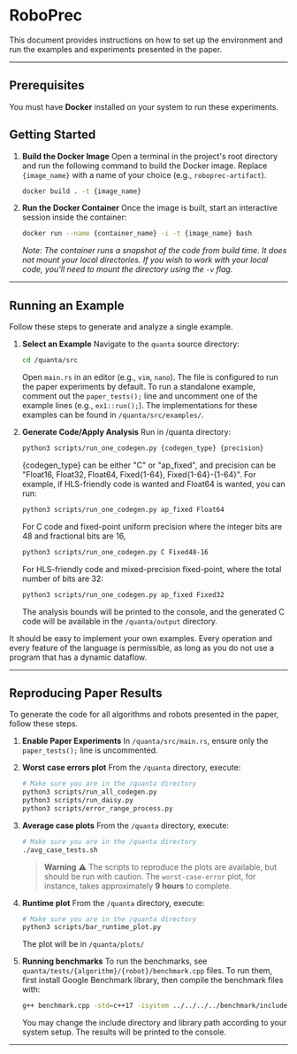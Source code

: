 # RoboPrec

This document provides instructions on how to set up the environment and run the examples and experiments presented in the paper.

---

## **Prerequisites**

You must have **Docker** installed on your system to run these experiments.


## **Getting Started**

1.  **Build the Docker Image**
    Open a terminal in the project's root directory and run the following command to build the Docker image. Replace `{image_name}` with a name of your choice (e.g., `roboprec-artifact`).

    ```bash
    docker build . -t {image_name}
    ```

2.  **Run the Docker Container**
    Once the image is built, start an interactive session inside the container:

    ```bash
    docker run --name {container_name} -i -t {image_name} bash
    ```
    *Note: The container runs a snapshot of the code from build time. It does not mount your local directories. If you wish to work with your local code, you'll need to mount the directory using the `-v` flag.*

---

## **Running an Example**

Follow these steps to generate and analyze a single example.

1.  **Select an Example**
    Navigate to the `quanta` source directory:
    ```bash
    cd /quanta/src
    ```
    Open `main.rs` in an editor (e.g., `vim`, `nano`). The file is configured to run the paper experiments by default. To run a standalone example, comment out the `paper_tests();` line and uncomment one of the example lines (e.g., `ex1::run();`). The implementations for these examples can be found in `/quanta/src/examples/`.

2.  **Generate Code/Apply Analysis**
    Run in /quanta directory:
    ```bash
    python3 scripts/run_one_codegen.py {codegen_type} {precision}
    ```
    {codegen_type} can be either "C" or "ap_fixed", and precision can be "Float16, Float32, Float64, Fixed{1-64}, Fixed{1-64}-{1-64}". For example, if HLS-friendly code is wanted and Float64 is wanted, you can run:
    ```bash
    python3 scripts/run_one_codegen.py ap_fixed Float64
    ```
    For C code and fixed-point uniform precision where the integer bits are 48 and fractional bits are 16,
    ```bash
    python3 scripts/run_one_codegen.py C Fixed48-16
    ```
    For HLS-friendly code and mixed-precision fixed-point, where the total number of bits are 32:
    ```bash
    python3 scripts/run_one_codegen.py ap_fixed Fixed32
    ```

    The analysis bounds will be printed to the console, and the generated C code will be available in the `/quanta/output` directory.

It should be easy to implement your own examples. Every operation and every feature of the language is permissible, as long as you do not use a program that has a dynamic dataflow. 

---

## **Reproducing Paper Results**

To generate the code for all algorithms and robots presented in the paper, follow these steps.

1.  **Enable Paper Experiments**
    In `/quanta/src/main.rs`, ensure only the `paper_tests();` line is uncommented.

2.  **Worst case errors plot**
    From the `/quanta` directory, execute:
    ```bash
    # Make sure you are in the /quanta directory
    python3 scripts/run_all_codegen.py
    python3 scripts/run_daisy.py
    python3 scripts/error_range_process.py
    ```
3.  **Average case plots**
    From the `/quanta` directory, execute:
    ```bash
    # Make sure you are in the /quanta directory
    ./avg_case_tests.sh
    ```
    > **Warning** ⚠️
    > The scripts to reproduce the plots are available, but should be run with caution. The `worst-case-error` plot, for instance, takes approximately **9 hours** to complete.

4. **Runtime plot**
    From the `/quanta` directory, execute:
    ```bash
    # Make sure you are in the /quanta directory
    python3 scripts/bar_runtime_plot.py
    ```
    The plot will be in `/quanta/plots/`

5. **Running benchmarks**
    To run the benchmarks, see `quanta/tests/{algorithm}/{robot}/benchmark.cpp` files. To run them, first install Google Benchmark library, then compile the benchmark files with:
    ```bash
    g++ benchmark.cpp -std=c++17 -isystem ../../../../benchmark/include -L../../../../benchmark/build/src -lbenchmark -lpthread -o benchmark -O3 && ./benchmark
    ```
    You may change the include directory and library path according to your system setup. The results will be printed to the console.



---

